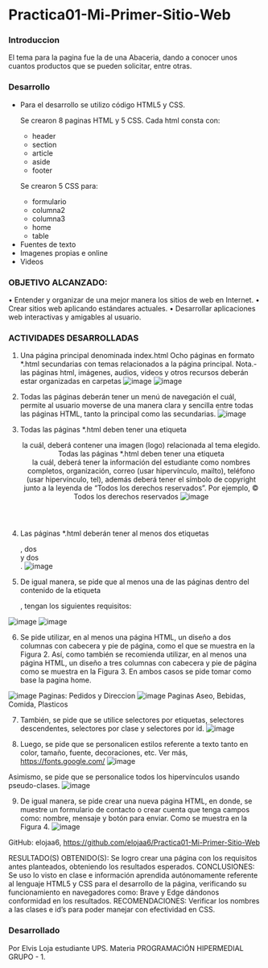 # Practica01-Mi-Primer-Sitio-Web

### Introduccion
<p>
El tema para la pagina fue la de una Abaceria, dando a conocer unos cuantos productos que se pueden solicitar, entre otras.
</p>

### Desarrollo
<ul>
	<li>Para el desarrollo se utilizo código HTML5 y CSS.</li>
	<p>Se crearon 8 paginas HTML y 5 CSS.
	Cada html consta con:</p>
		<ul><li>header</li><li>section</li><li>article</li><li>aside</li><li>footer</li>
		</ul>
	<p>Se crearon 5 CSS para:</p>
	<ul><li>formulario</li><li>columna2</li><li>columna3</li><li>home</li><li>table</li>
		</ul>
	<li>Fuentes de texto</li>
	<li>Imagenes propias e online</li>
	<li>Videos</li>
</ul>

### OBJETIVO ALCANZADO:
•	Entender y organizar de una mejor manera los sitios de web en Internet.
•	Crear sitios web aplicando estándares actuales.
•	Desarrollar aplicaciones web interactivas y amigables al usuario.
### ACTIVIDADES DESARROLLADAS
1. Una página principal denominada index.html
Ocho páginas en formato *.html secundarias con temas relacionados a la página principal. Nota.- las páginas html, imágenes, audios, videos y otros recursos deberán estar organizadas en carpetas
![image](https://user-images.githubusercontent.com/78933180/143087213-f73072dc-2b6b-4a50-a61a-bc4f7cd53e63.png)
![image](https://user-images.githubusercontent.com/78933180/143087231-6e5eb7af-160b-4434-acd1-6f0b2d157d2f.png)

 	 
2. Todas las páginas deberán tener un menú de navegación el cuál, permite al usuario moverse de una manera clara y sencilla entre todas las páginas HTML, tanto la principal como las secundarias.
![image](https://user-images.githubusercontent.com/78933180/143087326-791b4d41-1c60-42ee-8800-3e42b8723e5d.png)


3. Todas las páginas *.html deben tener una etiqueta <header> la cuál, deberá contener una imagen (logo) relacionada al tema elegido.
Todas las páginas *.html deben tener una etiqueta <footer> la cuál, deberá tener la información del estudiante como nombres completos, organización, correo (usar hipervínculo, mailto), teléfono (usar hipervínculo, tel), además deberá tener el símbolo de copyright junto a la leyenda de “Todos los derechos reservados”. Por ejemplo, © Todos los derechos reservados
	![image](https://user-images.githubusercontent.com/78933180/143087366-c731cc4d-de47-49a2-95ab-fb928173db0f.png)

4. Las páginas *.html deberán tener al menos dos etiquetas <section>, dos <article> y dos <aside>.
![image](https://user-images.githubusercontent.com/78933180/143087394-d157cc08-188d-411e-a9e9-d79f2bbb5e30.png)

 
5. De igual manera, se pide que al menos una de las páginas dentro del contenido de la etiqueta <article>, tengan los siguientes requisitos:
 
![image](https://user-images.githubusercontent.com/78933180/143087413-c6a589fe-5a8d-463f-b972-7b5fd7546044.png)
![image](https://user-images.githubusercontent.com/78933180/143087452-09aadfd3-654f-4774-b57d-f33f28702ba3.png)

 
6. Se pide utilizar, en al menos una página HTML, un diseño a dos columnas con cabecera y pie de página, como el que se muestra en la Figura 2. Así, como también se recomienda utilizar, en al menos una página HTML, un diseño a tres columnas con cabecera y pie de página como se muestra en la Figura 3. En ambos casos se pide tomar como base la pagina home.

![image](https://user-images.githubusercontent.com/78933180/143087495-05850f1f-bca1-4076-8af1-c1e5a6e463f2.png) Paginas: Pedidos y Direccion
![image](https://user-images.githubusercontent.com/78933180/143087523-6918ebeb-30d7-486d-b541-2a2b6cac8a78.png) Paginas Aseo, Bebidas, Comida, Plasticos

7. También, se pide que se utilice selectores por etiquetas, selectores descendentes, selectores por clase y
selectores por id.
![image](https://user-images.githubusercontent.com/78933180/143087569-b6a3d45c-2aa5-4dfd-b904-f722a0a19cc8.png)
 

 

8. Luego, se pide que se personalicen estilos referente a texto tanto en color, tamaño, fuente, decoraciones, etc. Ver más, https://fonts.google.com/
 ![image](https://user-images.githubusercontent.com/78933180/143087592-4edab9b5-f35c-41da-996b-2fab439f0bce.png)


Asimismo, se pide que se personalice todos los hipervínculos usando pseudo-clases.
![image](https://user-images.githubusercontent.com/78933180/143087618-ce657063-561d-4aa7-a7a4-e31fa60314c0.png)

 
9. De igual manera, se pide crear una nueva página HTML, en donde, se muestre un formulario de contacto o crear cuenta que tenga campos como: nombre, mensaje y botón para enviar. Como se muestra en la Figura 4.
	![image](https://user-images.githubusercontent.com/78933180/143087645-4b586944-cfe8-4ce6-824c-08d618bb434f.png)


 
 

GitHub: elojaa6, https://github.com/elojaa6/Practica01-Mi-Primer-Sitio-Web

RESULTADO(S) OBTENIDO(S):
Se logro crear una página con los requisitos antes planteados, obteniendo los resultados esperados.
CONCLUSIONES: Se uso lo visto en clase e información aprendida autónomamente referente al lenguaje HTML5 y CSS para el desarrollo de la página, verificando su funcionamiento en navegadores como: Brave y Edge dándonos conformidad en los resultados.
RECOMENDACIONES: Verificar los nombres a las clases e id’s para poder manejar con efectividad en CSS.


### Desarrollado
<p>
Por Elvis Loja estudiante UPS.
Materia  PROGRAMACIÓN HIPERMEDIAL GRUPO - 1.
</p>


